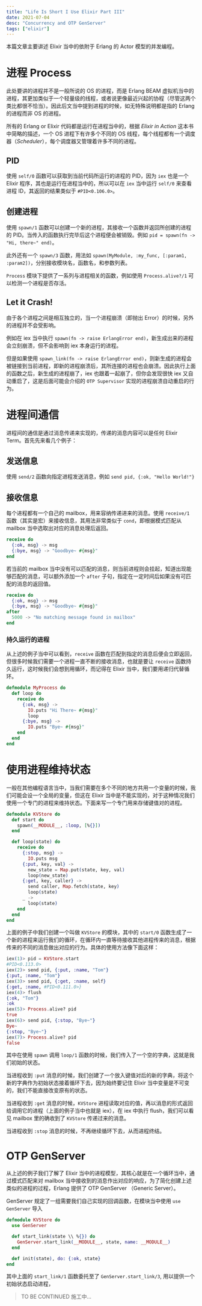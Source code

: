 ```yaml
---
title: "Life Is Short I Use Elixir Part III"
date: 2021-07-04
desc: "Concurrency and OTP GenServer"
tags: ["elixir"]
---
```


本篇文章主要讲述 Elixir 当中的依附于 Erlang 的 Actor 模型的并发编程。

# 进程 Process

此处要讲的进程并不是一般所说的 OS 的进程，而是 Erlang BEAM 虚拟机当中的进程，其更加类似于一个轻量级的线程，或者说更像最近兴起的协程（尽管这两个类比都很不恰当）。因此后文当中提到进程的时候，如无特殊说明都是指的 Erlang 的进程而非 OS 的进程。

所有的 Erlang or Elixir 代码都是运行在进程当中的，根据 _Elixir in Action_ 这本书中简略的描述，一个 OS 进程下有许多个不同的 OS 线程，每个线程都有一个调度器（_Scheduler_），每个调度器又管理着许多不同的进程。

## PID

使用 `self/0` 函数可以获取到当前代码所运行的进程的 PID，因为 `iex` 也是一个 Elixir 程序，其也是运行在进程当中的，所以可以在 `iex` 当中运行 `self/0` 来查看进程 ID，其返回的结果类似于 `#PID<0.106.0>`。

## 创建进程

使用 `spawn/1` 函数可以创建一个新的进程，其接收一个函数并返回所创建的进程的 PID。当传入的函数执行完毕后这个进程便会被销毁。例如 `pid = spawn(fn -> "Hi, there~" end)`。

此外还有一个 `spawn/3` 函数，用法如 `spawn(MyModule, :my_func, [:param1, :param2])`，分别接收模块名，函数名，和参数列表。

`Process` 模块下提供了一系列与进程相关的函数，例如使用 `Process.alive?/1` 可以检测一个进程是否存活。

## Let it Crash!

由于各个进程之间是相互独立的，当一个进程崩溃（即抛出 Error）的时候，另外的进程并不会受影响。

例如在 iex 当中执行 `spawn(fn -> raise ErlangError end)`，新生成出来的进程会立刻崩溃，但不会影响到 iex 本身运行的进程。

但是如果使用 `spawn_link(fn -> raise ErlangError end)`，则新生成的进程会被链接到当前进程，即新的进程崩溃后，其所连接的进程也会崩溃。因此执行上面的函数之后，新生成的进程崩了，iex 也跟着一起崩了，但你会发现很快 iex 又自动重启了，这是后面可能会介绍的 `OTP Supervisor` 实现的进程崩溃自动重启的行为。

# 进程间通信

进程间的通信是通过消息传递来实现的，传递的消息内容可以是任何 Elixir Term。首先先来看几个例子：

## 发送信息

使用 `send/2` 函数向指定进程发送消息，例如 `send pid, {:ok, "Hello World!"}`

## 接收信息

每个进程都有一个自己的 mailbox，用来容纳传递进来的消息。使用 `receive/1` 函数（其实是宏）来接收信息，其用法非常类似于 `cond`，即根据模式匹配从 mailbox 当中选取出对应的消息处理后返回。

```elixir
receive do
  {:ok, msg} -> msg
  {:bye, msg} -> "Goodbye~ #{msg}"
end
```

若当前的 mailbox 当中没有可以匹配的消息，则当前进程则会挂起，知道出现能够匹配的消息，可以额外添加一个 `after` 子句，指定在一定时间后如果没有可匹配的消息的返回值。

```elixir
receive do
  {:ok, msg} -> msg
  {:bye, msg} -> "Goodbye~ #{msg}"
after
  5000 -> "No matching message found in mailbox"
end
```

### 持久运行的进程

从上述的例子当中可以看到，`receive` 函数在匹配到指定的消息后便会立即返回，但很多时候我们需要一个进程一直不断的接收消息，也就是要让 `receive` 函数持久运行，这时候我们会想到用循环，而记得在 Elixir 当中，我们要用递归代替循环。

```elixir
defmodule MyProcess do
  def loop do
    receive do
      {:ok, msg} ->
        IO.puts "Hi There~ #{msg}"
        loop
      {:bye, msg} ->
        IO.puts "Bye~ #{msg}"
    end
  end
end
```

# 使用进程维持状态

一般在其他编程语言当中，当我们需要在多个不同的地方共用一个变量的时候，我们可能会设一个全局的变量，但这在 Elixir 当中是不能实现的，对于这种情况我们使用一个专门的进程来维持状态。下面来写一个专门用来存储键值对的进程。

```elixir
defmodule KVStore do
  def start do
    spawn(__MODULE__, :loop, [%{}])
  end

  def loop(state) do
    receive do
      {:stop, msg} ->
        IO.puts msg
      {:put, key, val} ->
        new_state = Map.put(state, key, val)
        loop(new_state)
      {:get, key, caller} ->
        send caller, Map.fetch(state, key)
        loop(state)
      _ ->
        loop(state)
    end
  end
end
```

上面的例子中我们创建一个叫做 `KVStore` 的模块，其中的 `start/0` 函数生成了一个新的进程来运行我们的循环，在循环内一直等待接收其他进程传来的消息，根据传来的不同的消息做出对应的行为。具体的使用方法像下面这样：

```elixir
iex(1)> pid = KVStore.start
#PID<0.113.0>
iex(2)> send pid, {:put, :name, "Tom"}
{:put, :name, "Tom"}
iex(3)> send pid, {:get, :name, self}
{:get, :name, #PID<0.111.0>}
iex(4)> flush
{:ok, "Tom"}
:ok
iex(5)> Process.alive? pid
true
iex(6)> send pid, {:stop, "Bye~"}
Bye~
{:stop, "Bye~"}
iex(7)> Process.alive? pid
false
```

其中在使用 `spawn` 调用 `loop/1` 函数的时候，我们传入了一个空的字典，这就是我们初始的状态。

当进程收到 `:put` 消息的时候，我们创建了一个放入键值对后的新的字典，将这个新的字典作为初始状态接着循环下去，因为始终要记住 Elixir 当中变量是不可变的，我们不能直接改变原有的状态。

当进程收到 `:get` 消息的时候，`KVStore` 进程读取对应的值，再以消息的形式返回给调用它的进程（上面的例子当中也就是 iex），在 iex 中执行 flush，我们可以看见 mailbox 里的确收到了 `KVStore` 传递过来的消息。

当进程收到 `:stop` 消息的时候，不再继续循环下去，从而进程终结。

# OTP GenServer

从上述的例子我们了解了 Elixir 当中的进程模型，其核心就是在一个循环当中，通过模式匹配来对 mailbox 当中接收到的消息作出对应的响应，为了简化创建上述类似的进程的过程，Erlang 提供了 OTP GenServer （Generic Server）。

GenServer 规定了一组需要我们自己实现的回调函数，在模块当中使用 `use GenServer` 导入

```elixir
defmodule KVStore do
  use GenServer

  def start_link(state \\ %{}) do
    GenServer.start_link(__MODULE__, state, name: __MODULE__)
  end

  def init(state), do: {:ok, state}
end
```

其中上面的 `start_link/1` 函数委托至了 `GenServer.start_link/3`, 用以提供一个初始状态启动进程，

> TO BE CONTINUED
> 施工中...
